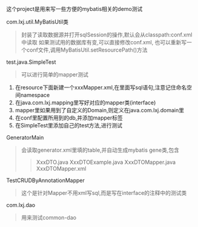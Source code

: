 这个project是用来写一些方便的mybatis相关的demo测试

com.lxj.util.MyBatisUtil类
> 封装了读取数据源并打开sqlSession的操作,默认会从classpath:conf.xml中读取
如果测试用的数据库有变,可以直接修改conf.xml,
也可以重新写一个conf文件,调用MyBatisUtil.setResourcePath()方法

test.java.SimpleTest
> 可以进行简单的mapper测试
1. 在resource下面新建一个xxxMapper.xml,在里面写sql语句,注意记住命名空间namespace
2. 在java.com.lxj.mapping里写好对应的mapper类(interface)
3. mapper里如果用到了自定义的Domain,则定义在java.com.lxj.domain里
4. 在conf里配置所用到的db,并添加mapper标签
5. 在SimpleTest里添加自己的test方法,进行测试

GeneratorMain
> 会读取generator.xml里填的table,并自动生成mybatis gene类,包含
> > XxxDTO.java 
XxxDTOExample.java 
XxxDTOMapper.java 
XxxDTOMapper.xml

TestCRUDByAnnotationMapper
> 这个是针对Mapper不用xml写sql,而是写在interface的注释中的测试类

com.lxj.dao
> 用来测试common-dao
